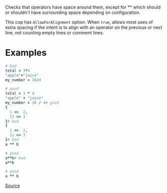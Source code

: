 
Checks that operators have space around them, except for ** which
should or shouldn't have surrounding space depending on configuration.

This cop has `AllowForAlignment` option. When `true`, allows most
uses of extra spacing if the intent is to align with an operator on
the previous or next line, not counting empty lines or comment lines.

# Examples

```ruby
# bad
total = 3*4
"apple"+"juice"
my_number = 38/4

# good
total = 3 * 4
"apple" + "juice"
my_number = 38 / 4# good
{
  1 =>  2,
  11 => 3
}# bad
{
  1 =>  2,
  11 => 3
}# bad
a ** b

# good
a**b# bad
a**b

# good
a ** b
```

[Source](http://www.rubydoc.info/gems/rubocop/RuboCop/Cop/Layout/SpaceAroundOperators)